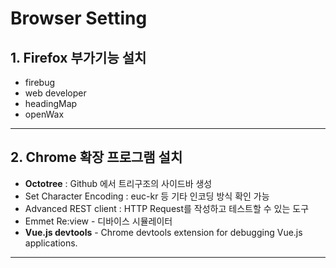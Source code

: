 # Browser Setting


## 1. Firefox 부가기능 설치
- firebug
- web developer
- headingMap
- openWax


---



## 2. Chrome 확장 프로그램 설치

* **Octotree** : Github 에서 트리구조의 사이드바 생성
* Set Character Encoding : euc-kr 등 기타 인코딩 방식 확인 가능
* Advanced REST client : HTTP Request를 작성하고 테스트할 수 있는 도구
* Emmet Re:view - 디바이스 시뮬레이터
* **Vue.js devtools** - Chrome devtools extension for debugging Vue.js applications.




---

